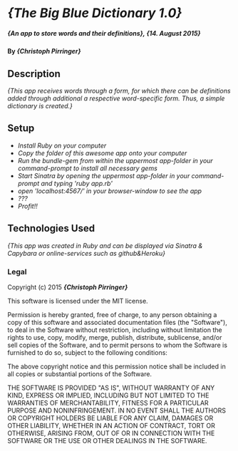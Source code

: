 # _{The Big Blue Dictionary 1.0}_

##### _{An app to store words and their definitions}, {14. August 2015}_

#### By _**{Christoph Pirringer}**_


## Description

_{This app receives words through a form, for which there can be definitions added through additional a respective word-specific form. Thus, a simple dictionary is created.}_


## Setup

* _Install Ruby on your computer_
* _Copy the folder of this awesome app onto your computer_
* _Run the bundle-gem from within the uppermost app-folder in your command-prompt to install all necessary gems_
* _Start Sinatra by opening the uppermost app-folder in your command-prompt and typing 'ruby app.rb'_
* _open 'localhost:4567/' in your browser-window to see the app_
* _???_
* _Profit!!_


## Technologies Used

_{This app was created in Ruby and can be displayed via Sinatra & Capybara or online-services such as github&Heroku}_


### Legal

Copyright (c) 2015 **_{Christoph Pirringer}_**

This software is licensed under the MIT license.

Permission is hereby granted, free of charge, to any person obtaining a copy
of this software and associated documentation files (the "Software"), to deal
in the Software without restriction, including without limitation the rights
to use, copy, modify, merge, publish, distribute, sublicense, and/or sell
copies of the Software, and to permit persons to whom the Software is
furnished to do so, subject to the following conditions:

The above copyright notice and this permission notice shall be included in
all copies or substantial portions of the Software.

THE SOFTWARE IS PROVIDED "AS IS", WITHOUT WARRANTY OF ANY KIND, EXPRESS OR
IMPLIED, INCLUDING BUT NOT LIMITED TO THE WARRANTIES OF MERCHANTABILITY,
FITNESS FOR A PARTICULAR PURPOSE AND NONINFRINGEMENT. IN NO EVENT SHALL THE
AUTHORS OR COPYRIGHT HOLDERS BE LIABLE FOR ANY CLAIM, DAMAGES OR OTHER
LIABILITY, WHETHER IN AN ACTION OF CONTRACT, TORT OR OTHERWISE, ARISING FROM,
OUT OF OR IN CONNECTION WITH THE SOFTWARE OR THE USE OR OTHER DEALINGS IN
THE SOFTWARE.
